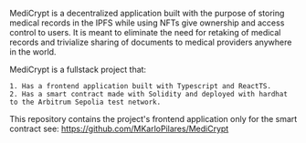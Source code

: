 MediCrypt is a decentralized application built with the purpose of storing medical records in the IPFS while using NFTs give ownership and access control to users. It is meant to eliminate the need for retaking of medical records and trivialize sharing of documents to medical providers anywhere in the world.

MediCrypt is a fullstack project that:

    1. Has a frontend application built with Typescript and ReactTS. 
    2. Has a smart contract made with Solidity and deployed with hardhat to the Arbitrum Sepolia test network.


This repository contains the project's frontend application only for the smart contract see: https://github.com/MKarloPilares/MediCrypt

